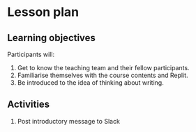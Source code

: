 # Lesson plan

## Learning objectives

Participants will:

1. Get to know the teaching team and their fellow participants.
2. Familiarise themselves with the course contents and Replit.
3. Be introduced to the idea of thinking about writing.

## Activities

1. Post introductory message to Slack


  
  
